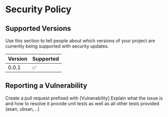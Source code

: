 # Security Policy

## Supported Versions

Use this section to tell people about which versions of your project are
currently being supported with security updates.

| Version | Supported          |
| ------- | ------------------ |
| 0.0.1   | :white_check_mark: |

## Reporting a Vulnerability

Create a pull request prefixed with [Vulnerability]
Explain what the issue is and how to resolve it
provide unit tests as well as all other tests provided (asan, ubsan, ..)
